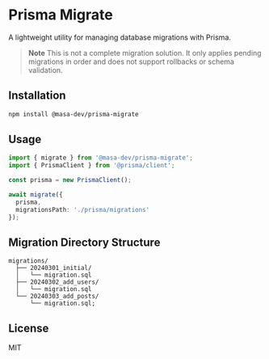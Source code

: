 # Prisma Migrate

A lightweight utility for managing database migrations with Prisma.

> **Note**
> This is not a complete migration solution. It only applies pending migrations in order and does not support rollbacks or schema validation.


## Installation

```bash 
npm install @masa-dev/prisma-migrate
```

## Usage

```ts
import { migrate } from '@masa-dev/prisma-migrate';
import { PrismaClient } from '@prisma/client';

const prisma = new PrismaClient();

await migrate({
  prisma,
  migrationsPath: './prisma/migrations'
});
```

## Migration Directory Structure

```
migrations/
  ├── 20240301_initial/
  │   └── migration.sql
  ├── 20240302_add_users/
  │   └── migration.sql
  └── 20240303_add_posts/
      └── migration.sql;
```

## License

MIT